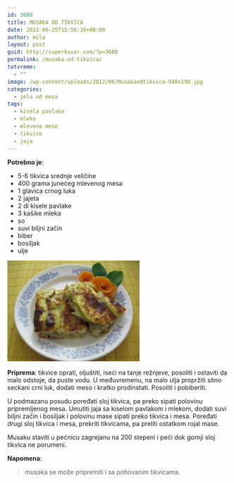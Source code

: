 ```yaml
---
id: 3608
title: MUSAKA OD TIKVICA
date: 2012-06-25T15:56:16+00:00
author: mila
layout: post
guid: http://superkuvar.com/?p=3608
permalink: /musaka-od-tikvica/
totvreme:
  - ""
image: /wp-content/uploads/2012/06/Musakaodtikvica-940x198.jpg
categories:
  - jela od mesa
tags:
  - kisela pavlaka
  - mleko
  - mleveno meso
  - tikvice
  - jaja
---
```

**Potrebno je**:

  * 5-6 tikvica srednje veličine
  * 400 grama junećeg mlevenog mesa
  * 1 glavica crnog luka
  * 2 jajeta
  * 2 dl kisele pavlake
  * 3 kašike mleka
  * so
  * suvi biljni začin
  * biber
  * bosiljak
  * ulje

<img class="alignnone size-medium wp-image-3609" title="Musakaodtikvica" src="/wp-content/uploads/2012/06/Musakaodtikvica-e1340639537919-300x229.jpg" alt="" width="300" height="229" /> 

**Priprema**: tikvice oprati, oljuštiti, iseći na tanje režnjeve, posoliti i ostaviti da malo odstoje, da puste vodu. U međuvremenu, na malo ulja propržiti sitno seckani crni luk, dodati meso i kratko prodinstati. Posoliti i pobiberiti.

U podmazanu posudu poređati sloj tikvica, pa preko sipati polovinu pripremljenog mesa. Umutiti jaja sa kiselom pavlakom i mlekom, dodati suvi biljni začin i bosiljak i polovinu mase sipati preko tikvica i mesa. Poređati drugi sloj tikvica i mesa, prekriti tikvicama, pa preliti ostatkom rojal mase.

Musaku staviti u pećnicu zagrejanu na 200 stepeni i peći dok gornji sloj tikvica ne porumeni.

**Napomena**: 
> musaka se može pripremiti i sa pohovanim tikvicama.